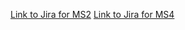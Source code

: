<a href="https://sftgroup10.atlassian.net/jira/software/projects/SCRUM/boards/1">Link to Jira for MS2</a>
<a href="https://sftgroup10.atlassian.net/jira/software/projects/SCRUM/boards/1?atlOrigin=eyJpIjoiMTU4NzBlYzI2OTYyNGIzMjgzODljYTIyNWZkZDg5OTgiLCJwIjoiaiJ9">Link to Jira for MS4</a>
